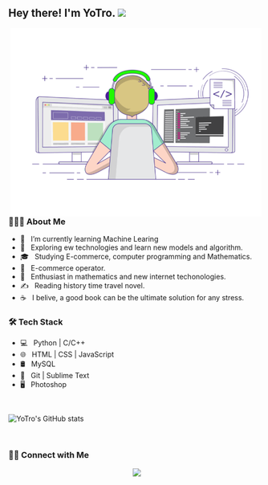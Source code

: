 <h2> Hey there! I'm YoTro. <img src="https://github.com/souvikguria98/souvikguria98/blob/master/Hi.gif" width="25"></h2>
<img align="right" alt="GIF" src="https://raw.githubusercontent.com/devSouvik/devSouvik/master/gif3.gif" width="500"/>

<h3> 👨🏻‍💻 About Me </h3>

- 🔭 &nbsp; I’m currently learning Machine Learing
- 🤔 &nbsp; Exploring ew technologies and learn new models and algorithm.
- 🎓 &nbsp; Studying E-commerce, computer programming and Mathematics.
- 💼 &nbsp; E-commerce operator.
- 🌱 &nbsp; Enthusiast in mathematics and new internet techonologies.
- ✍️ &nbsp; Reading history time travel novel.
- ☕ &nbsp; I belive, a good book can be the ultimate solution for any stress. 

<h3>🛠 Tech Stack</h3>

- 💻 &nbsp; Python | C/C++  
- 🌐 &nbsp; HTML | CSS | JavaScript
- 🛢 &nbsp; MySQL 
- 🔧 &nbsp; Git | Sublime Text
- 🖥 &nbsp; Photoshop 

<br>

![YoTro's GitHub stats](https://github-readme-stats.vercel.app/api?username=YoTro)

</br>



<h3> 🤝🏻 Connect with Me </h3>

<p align="center">
&nbsp; <a href="https://t.me/toryun" target="_blank" rel="noopener noreferrer"><img src="https://osx.telegram.org/updates/site/logo.png" width="50" /></a> 
</p>


